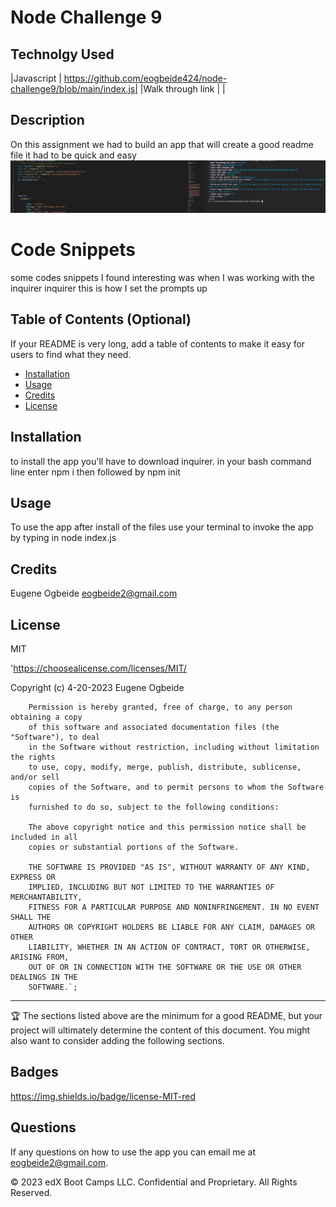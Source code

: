 


# Node Challenge 9
## Technolgy Used 
|Javascript  | https://github.com/eogbeide424/node-challenge9/blob/main/index.js| 
|Walk through link | | 

## Description

 On this assignment we had to build an app that will create a good readme file it had to be quick and easy 
 ![screenshot](./asset/img/Screenshot%202023-04-20%20233546.png)

 # Code Snippets
 some codes snippets I found interesting was when I was working with the inquirer
 inquirer this is how I set the prompts up 
  <script>
  ```.prompt([
    {
        type: 'checkbox',
        message: 'What Technology you used',
        name: "tech",
        choices:[`CSS`,`HTML`,`Javascript`],
    }, 
    {
        name: 'email',
        message: "Enter email"```
        </script>


## Table of Contents (Optional)

If your README is very long, add a table of contents to make it easy for users to find what they need.

* [Installation](#installation)
* [Usage](#usage)
* [Credits](#credits)
* [License](#license)


## Installation

to install the app you'll have to download inquirer. in your bash command line enter npm i then followed by npm init


## Usage 

To use the app after install of the files use your terminal to invoke the app by typing in node index.js



## Credits

Eugene Ogbeide eogbeide2@gmail.com

## License

MIT

'https://choosealicense.com/licenses/MIT/

Copyright (c) 4-20-2023 Eugene Ogbeide 
        
        Permission is hereby granted, free of charge, to any person obtaining a copy
        of this software and associated documentation files (the "Software"), to deal
        in the Software without restriction, including without limitation the rights
        to use, copy, modify, merge, publish, distribute, sublicense, and/or sell
        copies of the Software, and to permit persons to whom the Software is
        furnished to do so, subject to the following conditions:
        
        The above copyright notice and this permission notice shall be included in all
        copies or substantial portions of the Software.
        
        THE SOFTWARE IS PROVIDED "AS IS", WITHOUT WARRANTY OF ANY KIND, EXPRESS OR
        IMPLIED, INCLUDING BUT NOT LIMITED TO THE WARRANTIES OF MERCHANTABILITY,
        FITNESS FOR A PARTICULAR PURPOSE AND NONINFRINGEMENT. IN NO EVENT SHALL THE
        AUTHORS OR COPYRIGHT HOLDERS BE LIABLE FOR ANY CLAIM, DAMAGES OR OTHER
        LIABILITY, WHETHER IN AN ACTION OF CONTRACT, TORT OR OTHERWISE, ARISING FROM,
        OUT OF OR IN CONNECTION WITH THE SOFTWARE OR THE USE OR OTHER DEALINGS IN THE
        SOFTWARE.`;



---

🏆 The sections listed above are the minimum for a good README, but your project will ultimately determine the content of this document. You might also want to consider adding the following sections.

## Badges


https://img.shields.io/badge/license-MIT-red

## Questions
If any questions on how to use the app you can email me at [eogbeide2@gmail.com](mailto:eogbeide@gmail.com).

© 2023 edX Boot Camps LLC. Confidential and Proprietary. All Rights Reserved.
